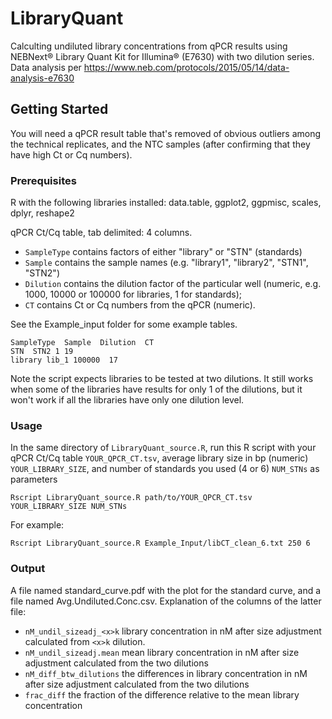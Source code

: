 # LibraryQuant
Calculting undiluted library concentrations from qPCR results using NEBNext® Library Quant Kit for Illumina® (E7630) with two dilution series.
Data analysis per https://www.neb.com/protocols/2015/05/14/data-analysis-e7630

## Getting Started
You will need a qPCR result table that's removed of obvious outliers among the technical replicates, and the NTC samples (after confirming that they have high Ct or Cq numbers).

### Prerequisites
R with the following libraries installed:  data.table, ggplot2, ggpmisc, scales, dplyr, reshape2

qPCR Ct/Cq table, tab delimited: 4 columns. 
- `SampleType` contains factors of either "library" or "STN" (standards)
- `Sample` contains the sample names (e.g. "library1", "library2", "STN1", "STN2")
- `Dilution` contains the dilution factor of the particular well (numeric, e.g. 1000, 10000 or 100000 for libraries, 1 for standards);
-  `CT` contains Ct or Cq numbers from the qPCR (numeric).

See the Example_input folder for some example tables.

```
SampleType  Sample  Dilution  CT
STN  STN2 1 19
library lib_1 100000  17
```
Note the script expects libraries to be tested at two dilutions. It still works when some of the libraries have results for only 1 of the dilutions, but it won't work if all the libraries have only one dilution level.

### Usage
In the same directory of `LibraryQuant_source.R`, run this R script with your qPCR Ct/Cq table `YOUR_QPCR_CT.tsv`, average library size in bp (numeric) `YOUR_LIBRARY_SIZE`, and number of standards you used (4 or 6) `NUM_STNs` as parameters

```
Rscript LibraryQuant_source.R path/to/YOUR_QPCR_CT.tsv YOUR_LIBRARY_SIZE NUM_STNs
```
For example:
```
Rscript LibraryQuant_source.R Example_Input/libCT_clean_6.txt 250 6
```

### Output
A file named standard_curve.pdf with the plot for the standard curve, and a file named Avg.Undiluted.Conc.csv. Explanation of the columns of the latter file:
- `nM_undil_sizeadj_<x>k` library concentration in nM after size adjustment calculated from `<x>k` dilution.
- `nM_undil_sizeadj.mean` mean library concentration in nM after size adjustment calculated from the two dilutions
- `nM_diff_btw_dilutions` the differences in library concentration in nM after size adjustment calculated from the two dilutions
- `frac_diff` the fraction of the difference relative to the mean library concentration
